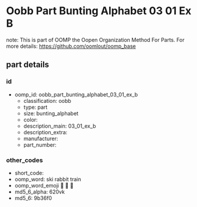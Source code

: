 # Oobb Part Bunting Alphabet 03 01 Ex B  

note: This is part of OOMP the Oopen Organization Method For Parts. For more details: https://github.com/oomlout/oomp_base

##  part details





### id
* oomp_id: oobb_part_bunting_alphabet_03_01_ex_b
  * classification: oobb
  * type: part
  * size: bunting_alphabet
  * color: 
  * description_main: 03_01_ex_b
  * description_extra: 
  * manufacturer: 
  * part_number: 

### other_codes
* short_code: 
* oomp_word: ski rabbit train
* oomp_word_emoji :ski: :rabbit: :train:
* md5_6_alpha: 620vk
* md5_6: 9b36f0